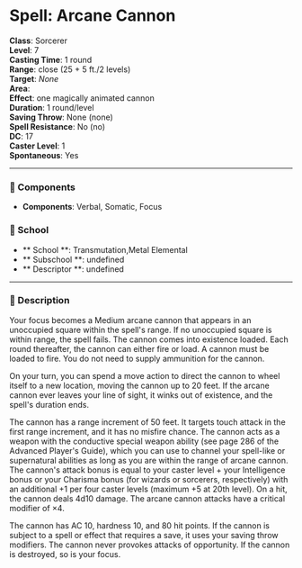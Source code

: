 
# Spell: Arcane Cannon
**Class**: Sorcerer  
**Level**: 7  
**Casting Time**: 1 round  
**Range**: close (25 + 5 ft./2 levels)  
**Target**: _None_  
**Area**:   
**Effect**: one magically animated cannon  
**Duration**: 1 round/level  
**Saving Throw**: None (none)  
**Spell Resistance**: No (no)  
**DC**: 17  
**Caster Level**: 1  
**Spontaneous**: Yes

---

### 🔮 Components
- **Components**: Verbal, Somatic, Focus

### 🏫 School
- ** School **: Transmutation,Metal Elemental
- ** Subschool **: undefined
- ** Descriptor **: undefined
---

### 📜 Description
Your focus becomes a Medium arcane cannon that appears in an unoccupied square within the spell's range. If no unoccupied square is within range, the spell fails. The cannon comes into existence loaded. Each round thereafter, the cannon can either fire or load. A cannon must be loaded to fire. You do not need to supply ammunition for the cannon.

On your turn, you can spend a move action to direct the cannon to wheel itself to a new location, moving the cannon up to 20 feet. If the arcane cannon ever leaves your line of sight, it winks out of existence, and the spell's duration ends.

The cannon has a range increment of 50 feet. It targets touch attack in the first range increment, and it has no misfire chance. The cannon acts as a weapon with the conductive special weapon ability (see page 286 of the Advanced Player's Guide), which you can use to channel your spell-like or supernatural abilities as long as you are within the range of arcane cannon. The cannon's attack bonus is equal to your caster level + your Intelligence bonus or your Charisma bonus (for wizards or sorcerers, respectively) with an additional +1 per four caster levels (maximum +5 at 20th level). On a hit, the cannon deals 4d10 damage. The arcane cannon attacks have a critical modifier of ×4.

The cannon has AC 10, hardness 10, and 80 hit points. If the cannon is subject to a spell or effect that requires a save, it uses your saving throw modifiers. The cannon never provokes attacks of opportunity. If the cannon is destroyed, so is your focus.
